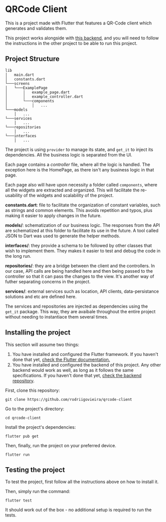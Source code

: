 # QRCode Client

This is a project made with Flutter that features a QR-Code client which generates and validates them.

This project works alongside with [this backend](http://github.com/rodriigovieira/qrcode-generator/), and you will need to follow the instructions in the other project to be able to run this project.

## Project Structure

```
lib
│   main.dart
│   constants.dart    
└───screens
│   └───ExamplePage
│       │   example_page.dart
│       │   example_controller.dart
│       └───components
│           │   ...
└───models
    │   ...
└───services
    │   ...
└───repositories
    │   ...
└───interfaces
    │   ...
```

The project is using `provider` to manage its state, and `get_it` to inject its dependencies. All the business logic is separated from the UI.

Each page contains a _controller_ file, where all the logic is handled. The exception here is the HomePage, as there isn't any business logic in that page.

Each page also will have upon necessity a folder called `components`, where all the widgets are extracted and organized. This will facilitate the re-usability of the widgets and scalability of the project.

**constants.dart**: file to facilitate the organization of constant variables, such as strings and common elements. This avoids repetition and typos, plus making it easier to apply changes in the future.

**models/**: schematization of our business logic. The responses from the API are schematized at this folder to facilitate its use in the future. A tool called JSON to Dart was used to generate the helper methods.

**interfaces/**: they provide a schema to be followed by other classes that wish to implement them. They makes it easier to test and debug the code in the long run.

**repositories/**: they are a bridge between the client and the controllers. In our case, API calls are being handled here and then being passed to the controller so that it can pass the changes to the view. It's another way of futher separating concerns in the project.

**services/**: external services such as location, API clients, data-persistance solutions and etc are defined here.

The services and repositories are injected as dependencies using the `get_it` package. This way, they are avaibale throughout the entire project without needing to instantiace them several times.

## Installing the project

This section will assume two things:

1. You have installed and configured the Flutter framework. If you haven't done that yet, [check the Flutter documentation.](https://flutter.dev/docs/get-started/install)
2. You have installed and configured the backend of this project. Any other backend would work as well, as long as it follows the same specifications. If you haven't done that yet, [check the backend repository](https://github.com/rodriigovieira/qrcode-generator/).

First, clone this repository:

```
git clone https://github.com/rodriigovieira/qrcode-client
```

Go to the project's directory:

```
cd qrcode-client
```

Install the project's dependencies:

```
flutter pub get
```

Then, finally, run the project on your preferred device.

```
flutter run
```

## Testing the project

To test the project, first follow all the instructions above on how to install it.

Then, simply run the command:

```
flutter test
```

It should work out of the box - no additional setup is required to run the tests.
